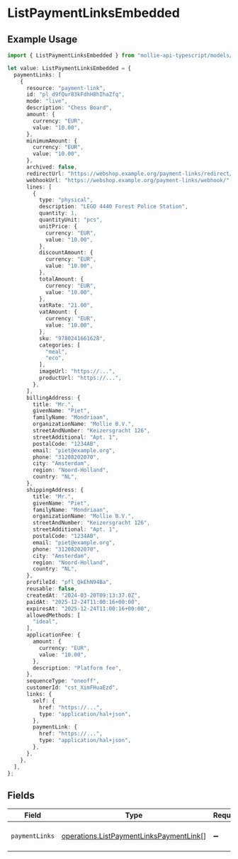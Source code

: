 # ListPaymentLinksEmbedded

## Example Usage

```typescript
import { ListPaymentLinksEmbedded } from "mollie-api-typescript/models/operations";

let value: ListPaymentLinksEmbedded = {
  paymentLinks: [
    {
      resource: "payment-link",
      id: "pl_d9fQur83kFdhH8hIhaZfq",
      mode: "live",
      description: "Chess Board",
      amount: {
        currency: "EUR",
        value: "10.00",
      },
      minimumAmount: {
        currency: "EUR",
        value: "10.00",
      },
      archived: false,
      redirectUrl: "https://webshop.example.org/payment-links/redirect/",
      webhookUrl: "https://webshop.example.org/payment-links/webhook/",
      lines: [
        {
          type: "physical",
          description: "LEGO 4440 Forest Police Station",
          quantity: 1,
          quantityUnit: "pcs",
          unitPrice: {
            currency: "EUR",
            value: "10.00",
          },
          discountAmount: {
            currency: "EUR",
            value: "10.00",
          },
          totalAmount: {
            currency: "EUR",
            value: "10.00",
          },
          vatRate: "21.00",
          vatAmount: {
            currency: "EUR",
            value: "10.00",
          },
          sku: "9780241661628",
          categories: [
            "meal",
            "eco",
          ],
          imageUrl: "https://...",
          productUrl: "https://...",
        },
      ],
      billingAddress: {
        title: "Mr.",
        givenName: "Piet",
        familyName: "Mondriaan",
        organizationName: "Mollie B.V.",
        streetAndNumber: "Keizersgracht 126",
        streetAdditional: "Apt. 1",
        postalCode: "1234AB",
        email: "piet@example.org",
        phone: "31208202070",
        city: "Amsterdam",
        region: "Noord-Holland",
        country: "NL",
      },
      shippingAddress: {
        title: "Mr.",
        givenName: "Piet",
        familyName: "Mondriaan",
        organizationName: "Mollie B.V.",
        streetAndNumber: "Keizersgracht 126",
        streetAdditional: "Apt. 1",
        postalCode: "1234AB",
        email: "piet@example.org",
        phone: "31208202070",
        city: "Amsterdam",
        region: "Noord-Holland",
        country: "NL",
      },
      profileId: "pfl_QkEhN94Ba",
      reusable: false,
      createdAt: "2024-03-20T09:13:37.0Z",
      paidAt: "2025-12-24T11:00:16+00:00",
      expiresAt: "2025-12-24T11:00:16+00:00",
      allowedMethods: [
        "ideal",
      ],
      applicationFee: {
        amount: {
          currency: "EUR",
          value: "10.00",
        },
        description: "Platform fee",
      },
      sequenceType: "oneoff",
      customerId: "cst_XimFHuaEzd",
      links: {
        self: {
          href: "https://...",
          type: "application/hal+json",
        },
        paymentLink: {
          href: "https://...",
          type: "application/hal+json",
        },
      },
    },
  ],
};
```

## Fields

| Field                                                                                              | Type                                                                                               | Required                                                                                           | Description                                                                                        |
| -------------------------------------------------------------------------------------------------- | -------------------------------------------------------------------------------------------------- | -------------------------------------------------------------------------------------------------- | -------------------------------------------------------------------------------------------------- |
| `paymentLinks`                                                                                     | [operations.ListPaymentLinksPaymentLink](../../models/operations/listpaymentlinkspaymentlink.md)[] | :heavy_minus_sign:                                                                                 | An array of payment link objects.                                                                  |